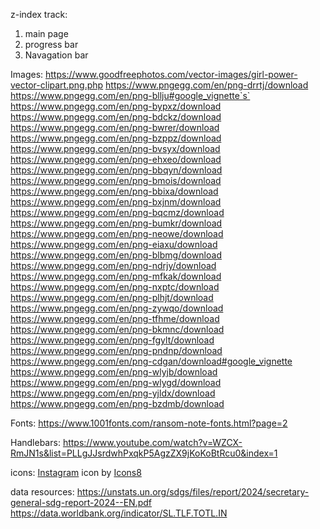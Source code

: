 z-index track:
1. main page
3. progress bar
4. Navagation bar


Images:
https://www.goodfreephotos.com/vector-images/girl-power-vector-clipart.png.php
https://www.pngegg.com/en/png-drrtj/download
https://www.pngegg.com/en/png-bllju#google_vignette`s`
https://www.pngegg.com/en/png-bypxz/download
https://www.pngegg.com/en/png-bdckz/download
https://www.pngegg.com/en/png-bwrer/download
https://www.pngegg.com/en/png-bzppz/download
https://www.pngegg.com/en/png-bvsyx/download
https://www.pngegg.com/en/png-ehxeo/download
https://www.pngegg.com/en/png-bbqyn/download
https://www.pngegg.com/en/png-bmois/download
https://www.pngegg.com/en/png-bbixa/download
https://www.pngegg.com/en/png-bxjnm/download
https://www.pngegg.com/en/png-bqcmz/download
https://www.pngegg.com/en/png-bumkr/download
https://www.pngegg.com/en/png-neowe/download
https://www.pngegg.com/en/png-eiaxu/download
https://www.pngegg.com/en/png-blbmg/download
https://www.pngegg.com/en/png-ndrjy/download
https://www.pngegg.com/en/png-mfkak/download
https://www.pngegg.com/en/png-nxptc/download
https://www.pngegg.com/en/png-plhjt/download
https://www.pngegg.com/en/png-zywqo/download
https://www.pngegg.com/en/png-tfhme/download
https://www.pngegg.com/en/png-bkmnc/download
https://www.pngegg.com/en/png-fgylt/download
https://www.pngegg.com/en/png-pndnp/download
https://www.pngegg.com/en/png-cdgan/download#google_vignette
https://www.pngegg.com/en/png-wlyjb/download
https://www.pngegg.com/en/png-wlygd/download
https://www.pngegg.com/en/png-yjldx/download
https://www.pngegg.com/en/png-bzdmb/download

Fonts:
https://www.1001fonts.com/ransom-note-fonts.html?page=2

Handlebars:
https://www.youtube.com/watch?v=WZCX-RmJN1s&list=PLLgJJsrdwhPxqkP5AgzZX9jKoKoBtRcu0&index=1


icons:
<a target="_blank" href="https://icons8.com/icon/yc2dJ0jTSu8L/instagram">Instagram</a> icon by <a target="_blank" href="https://icons8.com">Icons8</a>

data resources:
https://unstats.un.org/sdgs/files/report/2024/secretary-general-sdg-report-2024--EN.pdf
https://data.worldbank.org/indicator/SL.TLF.TOTL.IN